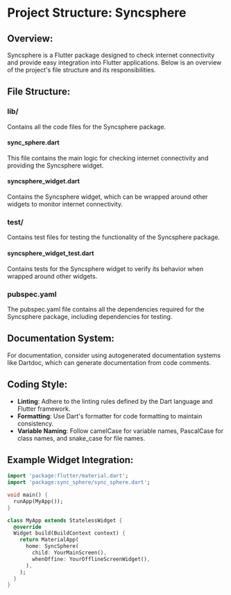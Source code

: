 # Project Structure: Syncsphere

## Overview:
Syncsphere is a Flutter package designed to check internet connectivity and provide easy integration into Flutter applications. Below is an overview of the project's file structure and its responsibilities.

## File Structure:

### lib/
Contains all the code files for the Syncsphere package.

#### sync_sphere.dart
This file contains the main logic for checking internet connectivity and providing the Syncsphere widget.

#### syncsphere_widget.dart
Contains the Syncsphere widget, which can be wrapped around other widgets to monitor internet connectivity.

### test/
Contains test files for testing the functionality of the Syncsphere package.

#### syncsphere_widget_test.dart
Contains tests for the Syncsphere widget to verify its behavior when wrapped around other widgets.

### pubspec.yaml
The pubspec.yaml file contains all the dependencies required for the Syncsphere package, including dependencies for testing.

## Documentation System:
For documentation, consider using autogenerated documentation systems like Dartdoc, which can generate documentation from code comments.

## Coding Style:
- **Linting**: Adhere to the linting rules defined by the Dart language and Flutter framework.
- **Formatting**: Use Dart's formatter for code formatting to maintain consistency.
- **Variable Naming**: Follow camelCase for variable names, PascalCase for class names, and snake_case for file names.

## Example Widget Integration:
```dart
import 'package:flutter/material.dart';
import 'package:sync_sphere/sync_sphere.dart';

void main() {
  runApp(MyApp());
}

class MyApp extends StatelessWidget {
  @override
  Widget build(BuildContext context) {
    return MaterialApp(
      home: SyncSphere(
        child: YourMainScreen(),
        whenOffine: YourOfflineScreenWidget(),
      ),
    );
  }
}
```
